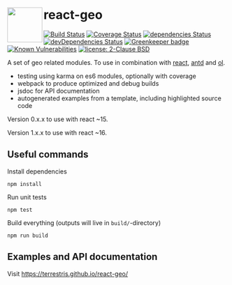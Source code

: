 # react-geo <img align="left" src="logo.svg" width="80px" />

[![Build Status](https://travis-ci.org/terrestris/react-geo.svg?branch=master)](https://travis-ci.org/terrestris/react-geo)
[![Coverage Status](https://coveralls.io/repos/github/terrestris/react-geo/badge.svg?branch=master)](https://coveralls.io/github/terrestris/react-geo?branch=master)
[![dependencies Status](https://david-dm.org/terrestris/react-geo/status.svg)](https://david-dm.org/terrestris/react-geo)
[![devDependencies Status](https://david-dm.org/terrestris/react-geo/dev-status.svg)](https://david-dm.org/terrestris/react-geo?type=dev)
[![Greenkeeper badge](https://badges.greenkeeper.io/terrestris/react-geo.svg)](https://greenkeeper.io/)
[![Known Vulnerabilities](https://snyk.io/test/github/terrestris/react-geo/badge.svg)](https://snyk.io/test/github/terrestris/react-geo)
[![license: 2-Clause BSD](https://img.shields.io/badge/license-2--Clause%20BSD-brightgreen.svg)](https://opensource.org/licenses/BSD-2-Clause)

A set of geo related modules. To use in combination with [react](https://github.com/facebook/react), [antd](https://github.com/ant-design/ant-design) and [ol](https://github.com/openlayers/openlayers).

* testing using karma on es6 modules, optionally with coverage
* webpack to produce optimized and debug builds
* jsdoc for API documentation
* autogenerated examples from a template, including highlighted source code

Version 0.x.x to use with react ~15.

Version 1.x.x to use with react ~16.

## Useful commands

Install dependencies

    npm install

Run unit tests

    npm test

Build everything (outputs will live in `build/`-directory)

    npm run build

## Examples and API documentation

Visit https://terrestris.github.io/react-geo/
